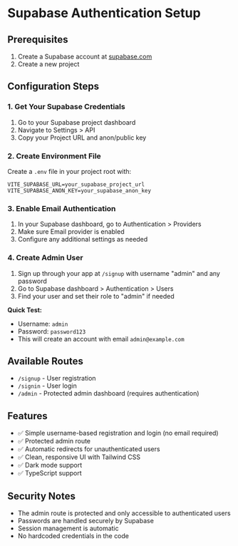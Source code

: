 # Supabase Authentication Setup

## Prerequisites
1. Create a Supabase account at [supabase.com](https://supabase.com)
2. Create a new project

## Configuration Steps

### 1. Get Your Supabase Credentials
1. Go to your Supabase project dashboard
2. Navigate to Settings > API
3. Copy your Project URL and anon/public key

### 2. Create Environment File
Create a `.env` file in your project root with:

```env
VITE_SUPABASE_URL=your_supabase_project_url
VITE_SUPABASE_ANON_KEY=your_supabase_anon_key
```

### 3. Enable Email Authentication
1. In your Supabase dashboard, go to Authentication > Providers
2. Make sure Email provider is enabled
3. Configure any additional settings as needed

### 4. Create Admin User
1. Sign up through your app at `/signup` with username "admin" and any password
2. Go to Supabase dashboard > Authentication > Users
3. Find your user and set their role to "admin" if needed

**Quick Test:**
- Username: `admin`
- Password: `password123`
- This will create an account with email `admin@example.com`

## Available Routes

- `/signup` - User registration
- `/signin` - User login  
- `/admin` - Protected admin dashboard (requires authentication)

## Features

- ✅ Simple username-based registration and login (no email required)
- ✅ Protected admin route
- ✅ Automatic redirects for unauthenticated users
- ✅ Clean, responsive UI with Tailwind CSS
- ✅ Dark mode support
- ✅ TypeScript support

## Security Notes

- The admin route is protected and only accessible to authenticated users
- Passwords are handled securely by Supabase
- Session management is automatic
- No hardcoded credentials in the code 